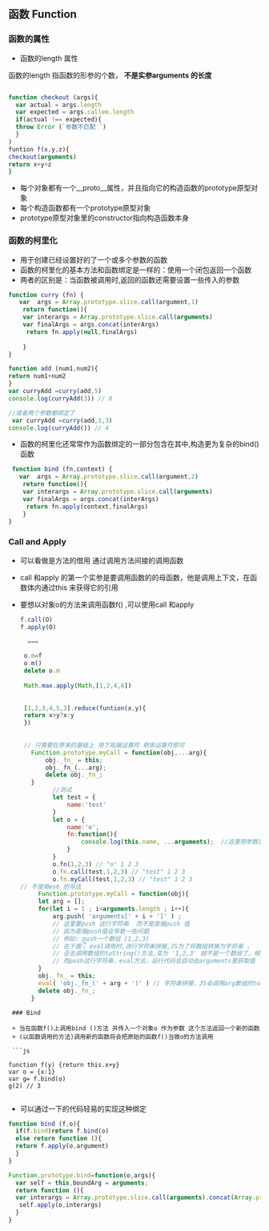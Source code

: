   ##  函数 Function 
  
  ### 函数的属性
  
 + 函数的length 属性
  
  函数的length 指函数的形参的个数， **不是实参arguments 的长度**
   
   ```js 
   
   function checkout (args){
     var actual = args.length
     var expected = args.callee.length 
     if(actual !== expected){
     throw Error (`参数不匹配 `)
     }
   )
   funtion f(x,y,z){
   checkout(arguments)
   return x+y+z
   }

   ```
   
   + 每个对象都有一个__proto__属性，并且指向它的构造函数的prototype原型对象
   + 每个构造函数都有一个prototype原型对象
   + prototype原型对象里的constructor指向构造函数本身
   
   ### 函数的柯里化
   
  + 用于创建已经设置好的了一个或多个参数的函数
  + 函数的柯里化的基本方法和函数绑定是一样的：使用一个闭包返回一个函数
  + 两者的区别是：当函数被调用时,返回的函数还需要设置一些传入的参数
  
  
 ``` js
 function curry (fn) {
    var  args = Array.prototype.slice.call(argument,1)
     return function(){
     var interargs = Array.prototype.slice.call(arguments)
     var finalArgs = args.concat(interArgs)
      return fn.apply(null,finalArgs)
        
     }
 }
 
 function add (num1,num2){
 return num1+num2
 }
 var curryAdd =curry(add,5)
 console.log(curryAdd(3)) // 8
 
 //或者两个参数都绑定了
  var curryAdd =curry(add,1,3)
 console.log(curryAdd()) // 4
 
 ```
 + 函数的柯里化还常常作为函数绑定的一部分包含在其中,构造更为复杂的bind() 函数
 
 ```js  
  function bind (fn,context) {
    var  args = Array.prototype.slice.call(argument,2)
     return function(){
     var interargs = Array.prototype.slice.call(arguments)
     var finalArgs = args.concat(interArgs)
      return fn.apply(context,finalArgs)
     }
 }
 
 ```
  
   
   
   ### Call and Apply
   
   + 可以看做是方法的借用 通过调用方法间接的调用函数
   + call 和apply 的第一个实参是要调用函数的的母函数，他是调用上下文，在函数体内通过this 来获得它的引用
   + 要想以对象o的方法来调用函数f() ,可以使用call 和apply
   
     ```js
     f.call(O)
     f.apply(O)
     
       === 
     
      o.m=f
      o.m()
      delete o.m
      
      Math.max.apply(Math,[1,2,4,6])
      
      
      [1,2,3,4,5,3].reduce(funtion(x,y){
      return x>y?x:y
      })
      
      
      // 只需要在原来的基础上 用下拓展运算符 剩余运算符即可
        Function.prototype.myCall = function(obj,...arg){
            obj._fn_ = this;
            obj._fn_(...arg);
            delete obj._fn_;
        }
              //测试
              let test = {
                  name:'test'
              }
              let o = {
                  name:'o',
                  fn:function(){
                      console.log(this.name, ...arguments);  //这里把参数显示一下
                  }
              }
              o.fn(1,2,3) // "o" 1 2 3
              o.fn.call(test,1,2,3) // "test" 1 2 3
              o.fn.myCall(test,1,2,3) // "test" 1 2 3
     // 不使用es6 的写法
          Function.prototype.myCall = function(obj){
          let arg = [];
          for(let i = 1 ; i<arguments.length ; i++){
              arg.push( 'arguments[' + i + ']' ) ;
              // 这里要push 这行字符串  而不是直接push 值
              // 因为直接push值会导致一些问题
              // 例如: push一个数组 [1,2,3]
              // 在下面👇 eval调用时,进行字符串拼接,JS为了将数组转换为字符串 ，
              // 会去调用数组的toString()方法,变为 '1,2,3' 就不是一个数组了，相当于是3个参数.
              // 而push这行字符串，eval方法，运行代码会自动去arguments里获取值
          }
          obj._fn_ = this;
          eval( 'obj._fn_(' + arg + ')' ) // 字符串拼接，JS会调用arg数组的toString()方法，这样就传入了所有参数
          delete obj._fn_;
        }
 ```
  ### Bind   
  
  + 当在函数f()上调用bind ()方法 并传入一个对象o 作为参数 这个方法返回一个新的函数
  + (以函数调用的方法)调用新的函数将会把原始的函数f()当做o的方法调用 
  
  ```js
  
 function f(y) {return this.x+y}
 var o = {x:1}
 var g= f.bind(o)
 g(2) // 3

 
  ```
  + 可以通过一下的代码轻易的实现这种绑定
  ```js 
  function bind (f,o){
    if(f.bind)return f.bind(o)
    else return function (){
    return f.apply(o,argument)
    }
  }
  
  Function.prototype.bind=function(o,args){
    var self = this,boundArg = arguments; 
    return function (){
    var interargs = Array.prototype.slice.call(arguments).concat(Array.prototype.slice.call(boundArg))
     self.apply(o,interargs)
    }
}
```
  

  
      
 
